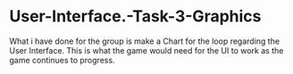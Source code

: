 # User-Interface.-Task-3-Graphics
What i have done for the group is make a Chart for the loop regarding the User Interface. This is what the game would need for the UI to work as the game continues to progress. 
